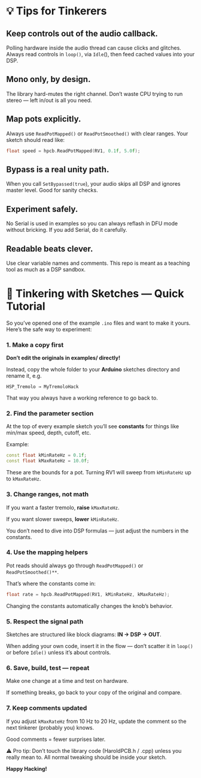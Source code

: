 # 💡 Tips for Tinkerers

## Keep controls out of the audio callback.
Polling hardware inside the audio thread can cause clicks and glitches. Always read controls in `loop()`, via `Idle`(), then feed cached values into your DSP.

## Mono only, by design.
The library hard-mutes the right channel. Don’t waste CPU trying to run stereo — left in/out is all you need.

## Map pots explicitly.
Always use `ReadPotMapped()` or `ReadPotSmoothed()` with clear ranges. Your sketch should read like:

```cpp
float speed = hpcb.ReadPotMapped(RV1, 0.1f, 5.0f);
```

## Bypass is a real unity path.
When you call `SetBypassed(true`), your audio skips all DSP and ignores master level. Good for sanity checks.

## Experiment safely.
No Serial is used in examples so you can always reflash in DFU mode without bricking. If you add Serial, do it carefully.

## Readable beats clever.
Use clear variable names and comments. This repo is meant as a teaching tool as much as a DSP sandbox.


# 🔧 Tinkering with Sketches — Quick Tutorial

So you’ve opened one of the example `.ino` files and want to make it yours. Here’s the safe way to experiment:

### 1. Make a copy first

**Don’t edit the originals in examples/ directly!**

Instead, copy the whole folder to your **Arduino** sketches directory and rename it, e.g.

```
HSP_Tremolo → MyTremoloHack
```

That way you always have a working reference to go back to.

### 2. Find the parameter section

At the top of every example sketch you’ll see **constants** for things like min/max speed, depth, cutoff, etc.

Example:

```cpp
const float kMinRateHz = 0.1f;
const float kMaxRateHz = 10.0f;
```

These are the bounds for a pot. Turning RV1 will sweep from `kMinRateHz` up to `kMaxRateHz`.

### 3. Change ranges, not math

If you want a faster tremolo, **raise** `kMaxRateHz`.

If you want slower sweeps, **lower** `kMinRateHz`.

You don’t need to dive into DSP formulas — just adjust the numbers in the constants.

### 4. Use the mapping helpers

Pot reads should always go through `ReadPotMapped()` or `ReadPotSmoothed()**`.

That’s where the constants come in:

```cpp
float rate = hpcb.ReadPotMapped(RV1, kMinRateHz, kMaxRateHz);
```

Changing the constants automatically changes the knob’s behavior.

### 5. Respect the signal path

Sketches are structured like block diagrams: **IN → DSP → OUT**.

When adding your own code, insert it in the flow — don’t scatter it in `loop()` or before `Idle()` unless it’s about controls.

### 6. Save, build, test — repeat

Make one change at a time and test on hardware.

If something breaks, go back to your copy of the original and compare.

### 7. Keep comments updated

If you adjust `kMaxRateHz` from 10 Hz to 20 Hz, update the comment so the next tinkerer (probably you) knows.

Good comments = fewer surprises later.

⚠️ Pro tip: Don’t touch the library code (HaroldPCB.h / .cpp) unless you really mean to. All normal tweaking should be inside your sketch.

**Happy Hacking!**